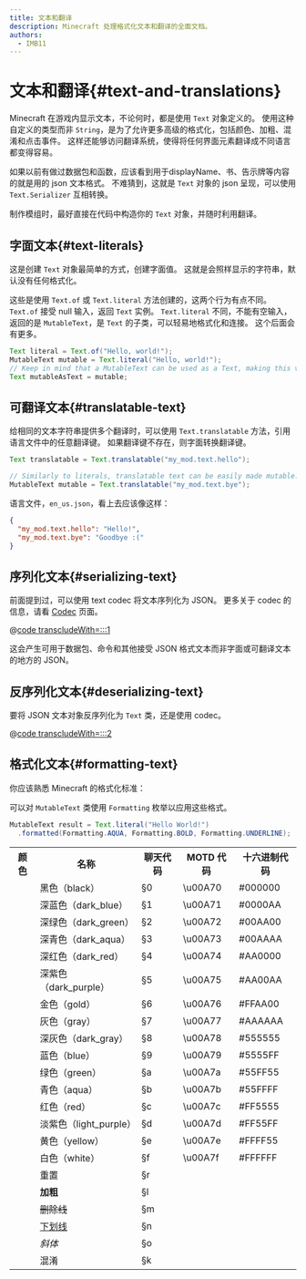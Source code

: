 ```yaml
---
title: 文本和翻译
description: Minecraft 处理格式化文本和翻译的全面文档。
authors:
  - IMB11
---
```


# 文本和翻译{#text-and-translations}

Minecraft 在游戏内显示文本，不论何时，都是使用 `Text` 对象定义的。
使用这种自定义的类型而非 `String`，是为了允许更多高级的格式化，包括颜色、加粗、混淆和点击事件。 这样还能够访问翻译系统，使得将任何界面元素翻译成不同语言都变得容易。

如果以前有做过数据包和函数，应该看到用于displayName、书、告示牌等内容的就是用的 json 文本格式。 不难猜到，这就是 `Text` 对象的 json 呈现，可以使用 `Text.Serializer` 互相转换。

制作模组时，最好直接在代码中构造你的 `Text` 对象，并随时利用翻译。

## 字面文本{#text-literals}

这是创建 `Text` 对象最简单的方式，创建字面值。 这就是会照样显示的字符串，默认没有任何格式化。

这些是使用 `Text.of` 或 `Text.literal` 方法创建的，这两个行为有点不同。 `Text.of` 接受 null 输入，返回 `Text` 实例。 `Text.literal` 不同，不能有空输入，返回的是 `MutableText`，是 `Text` 的子类，可以轻易地格式化和连接。 这个后面会有更多。

```java
Text literal = Text.of("Hello, world!");
MutableText mutable = Text.literal("Hello, world!");
// Keep in mind that a MutableText can be used as a Text, making this valid:
Text mutableAsText = mutable;
```

## 可翻译文本{#translatable-text}

给相同的文本字符串提供多个翻译时，可以使用 `Text.translatable` 方法，引用语言文件中的任意翻译键。 如果翻译键不存在，则字面转换翻译键。

```java
Text translatable = Text.translatable("my_mod.text.hello");

// Similarly to literals, translatable text can be easily made mutable.
MutableText mutable = Text.translatable("my_mod.text.bye");
```

语言文件，`en_us.json`，看上去应该像这样：

```json
{
  "my_mod.text.hello": "Hello!",
  "my_mod.text.bye": "Goodbye :("
}
```

## 序列化文本{#serializing-text}

<!-- NOTE: These have been put into the reference mod as they're likely to be updated to codecs in the next few updates. -->

前面提到过，可以使用 text codec 将文本序列化为 JSON。 更多关于 codec 的信息，请看 [Codec](./codecs) 页面。

@[code transcludeWith=:::1](@/reference/latest/src/client/java/com/example/docs/rendering/TextTests.java)

这会产生可用于数据包、命令和其他接受 JSON 格式文本而非字面或可翻译文本的地方的 JSON。

## 反序列化文本{#deserializing-text}

要将 JSON 文本对象反序列化为 `Text` 类，还是使用 codec。

@[code transcludeWith=:::2](@/reference/latest/src/client/java/com/example/docs/rendering/TextTests.java)

## 格式化文本{#formatting-text}

你应该熟悉 Minecraft 的格式化标准：

可以对 `MutableText` 类使用 `Formatting` 枚举以应用这些格式。

```java
MutableText result = Text.literal("Hello World!")
  .formatted(Formatting.AQUA, Formatting.BOLD, Formatting.UNDERLINE);
```

<table>
    <tbody><tr><th>颜色</th><th>名称</th><th>聊天代码</th><th>MOTD 代码</th><th>十六进制代码</th></tr>
    <tr><td><ColorSwatch color="#000000" /></td><td>黑色（black）</td><td>§0</td><td>\u00A70</td><td>#000000</td></tr>
    <tr><td><ColorSwatch color="#0000AA" /></td><td>深蓝色（dark_blue）</td><td>§1</td><td>\u00A71</td><td>#0000AA</td></tr>
    <tr><td><ColorSwatch color="#00AA00" /></td><td>深绿色（dark_green）</td><td>§2</td><td>\u00A72</td><td>#00AA00</td></tr>
    <tr><td><ColorSwatch color="#00AAAA" /></td><td>深青色（dark_aqua）</td><td>§3</td><td>\u00A73</td><td>#00AAAA</td></tr>
    <tr><td><ColorSwatch color="#AA0000" /></td><td>深红色（dark_red）</td><td>§4</td><td>\u00A74</td><td>#AA0000</td></tr>
    <tr><td><ColorSwatch color="#AA00AA" /></td><td>深紫色（dark_purple）</td><td>§5</td><td>\u00A75</td><td>#AA00AA</td></tr>
    <tr><td><ColorSwatch color="#FFAA00" /></td><td>金色（gold）</td><td>§6</td><td>\u00A76</td><td>#FFAA00</td></tr>
    <tr><td><ColorSwatch color="#AAAAAA"/></td><td>灰色（gray）</td><td>§7</td><td>\u00A77</td><td>#AAAAAA</td></tr>
    <tr><td><ColorSwatch color="#555555" /></td><td>深灰色（dark_gray）</td><td>§8</td><td>\u00A78</td><td>#555555</td></tr>
    <tr><td><ColorSwatch color="#5555FF" /></td><td>蓝色（blue）</td><td>§9</td><td>\u00A79</td><td>#5555FF</td></tr>
    <tr><td><ColorSwatch color="#55FF55" /></td><td>绿色（green）</td><td>§a</td><td>\u00A7a</td><td>#55FF55</td></tr>
    <tr><td><ColorSwatch color="#55FFFF" /></td><td>青色（aqua）</td><td>§b</td><td>\u00A7b</td><td>#55FFFF</td></tr>
    <tr><td><ColorSwatch color="#FF5555" /></td><td>红色（red）</td><td>§c</td><td>\u00A7c</td><td>#FF5555</td></tr>
    <tr><td><ColorSwatch color="#FF55FF" /></td><td>淡紫色（light_purple）</td><td>§d</td><td>\u00A7d</td><td>#FF55FF</td></tr>
    <tr><td><ColorSwatch color="#FFFF55" /></td><td>黄色（yellow）</td><td>§e</td><td>\u00A7e</td><td>#FFFF55</td></tr>
    <tr><td><ColorSwatch color="#FFFFFF" /></td><td>白色（white）</td><td>§f</td><td>\u00A7f</td><td>#FFFFFF</td></tr>
    <tr><td></td><td>重置</td><td>§r</td><td></td><td></td></tr>
    <tr><td></td><td><b>加粗</b></td><td>§l</td><td></td><td></td></tr>
    <tr><td></td><td><s>删除线</s></td><td>§m</td><td></td><td></td></tr>
    <tr><td></td><td><u>下划线</u></td><td>§n</td><td></td><td></td></tr>
    <tr><td></td><td><i>斜体</i></td><td>§o</td><td></td><td></td></tr>
    <tr><td></td><td>混淆</td><td>§k</td><td></td><td></td></tr>
</tbody></table>
